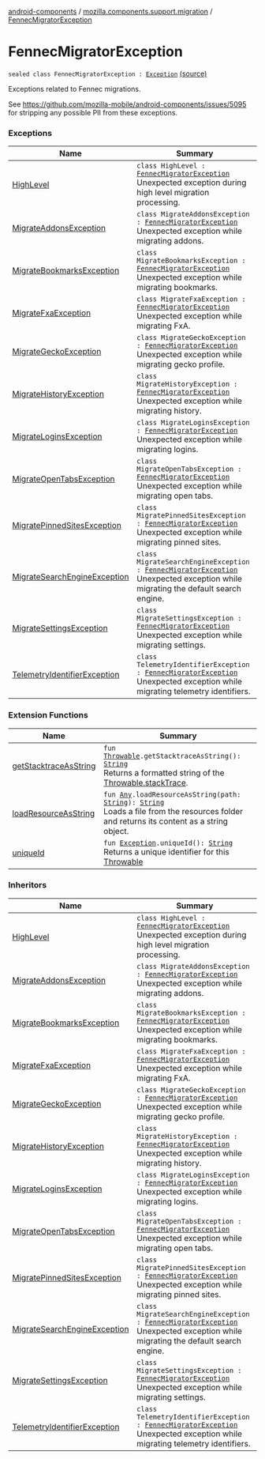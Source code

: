 [android-components](../../index.md) / [mozilla.components.support.migration](../index.md) / [FennecMigratorException](./index.md)

# FennecMigratorException

`sealed class FennecMigratorException : `[`Exception`](https://kotlinlang.org/api/latest/jvm/stdlib/kotlin/-exception/index.html) [(source)](https://github.com/mozilla-mobile/android-components/blob/master/components/support/migration/src/main/java/mozilla/components/support/migration/FennecMigrator.kt#L137)

Exceptions related to Fennec migrations.

See https://github.com/mozilla-mobile/android-components/issues/5095 for stripping any possible PII from these
exceptions.

### Exceptions

| Name | Summary |
|---|---|
| [HighLevel](-high-level/index.md) | `class HighLevel : `[`FennecMigratorException`](./index.md)<br>Unexpected exception during high level migration processing. |
| [MigrateAddonsException](-migrate-addons-exception/index.md) | `class MigrateAddonsException : `[`FennecMigratorException`](./index.md)<br>Unexpected exception while migrating addons. |
| [MigrateBookmarksException](-migrate-bookmarks-exception/index.md) | `class MigrateBookmarksException : `[`FennecMigratorException`](./index.md)<br>Unexpected exception while migrating bookmarks. |
| [MigrateFxaException](-migrate-fxa-exception/index.md) | `class MigrateFxaException : `[`FennecMigratorException`](./index.md)<br>Unexpected exception while migrating FxA. |
| [MigrateGeckoException](-migrate-gecko-exception/index.md) | `class MigrateGeckoException : `[`FennecMigratorException`](./index.md)<br>Unexpected exception while migrating gecko profile. |
| [MigrateHistoryException](-migrate-history-exception/index.md) | `class MigrateHistoryException : `[`FennecMigratorException`](./index.md)<br>Unexpected exception while migrating history. |
| [MigrateLoginsException](-migrate-logins-exception/index.md) | `class MigrateLoginsException : `[`FennecMigratorException`](./index.md)<br>Unexpected exception while migrating logins. |
| [MigrateOpenTabsException](-migrate-open-tabs-exception/index.md) | `class MigrateOpenTabsException : `[`FennecMigratorException`](./index.md)<br>Unexpected exception while migrating open tabs. |
| [MigratePinnedSitesException](-migrate-pinned-sites-exception/index.md) | `class MigratePinnedSitesException : `[`FennecMigratorException`](./index.md)<br>Unexpected exception while migrating pinned sites. |
| [MigrateSearchEngineException](-migrate-search-engine-exception/index.md) | `class MigrateSearchEngineException : `[`FennecMigratorException`](./index.md)<br>Unexpected exception while migrating the default search engine. |
| [MigrateSettingsException](-migrate-settings-exception/index.md) | `class MigrateSettingsException : `[`FennecMigratorException`](./index.md)<br>Unexpected exception while migrating settings. |
| [TelemetryIdentifierException](-telemetry-identifier-exception/index.md) | `class TelemetryIdentifierException : `[`FennecMigratorException`](./index.md)<br>Unexpected exception while migrating telemetry identifiers. |

### Extension Functions

| Name | Summary |
|---|---|
| [getStacktraceAsString](../../mozilla.components.support.base.ext/kotlin.-throwable/get-stacktrace-as-string.md) | `fun `[`Throwable`](https://kotlinlang.org/api/latest/jvm/stdlib/kotlin/-throwable/index.html)`.getStacktraceAsString(): `[`String`](https://kotlinlang.org/api/latest/jvm/stdlib/kotlin/-string/index.html)<br>Returns a formatted string of the [Throwable.stackTrace](https://kotlinlang.org/api/latest/jvm/stdlib/kotlin/stack-trace.html). |
| [loadResourceAsString](../../mozilla.components.support.test.file/kotlin.-any/load-resource-as-string.md) | `fun `[`Any`](https://kotlinlang.org/api/latest/jvm/stdlib/kotlin/-any/index.html)`.loadResourceAsString(path: `[`String`](https://kotlinlang.org/api/latest/jvm/stdlib/kotlin/-string/index.html)`): `[`String`](https://kotlinlang.org/api/latest/jvm/stdlib/kotlin/-string/index.html)<br>Loads a file from the resources folder and returns its content as a string object. |
| [uniqueId](../java.lang.-exception/unique-id.md) | `fun `[`Exception`](https://kotlinlang.org/api/latest/jvm/stdlib/kotlin/-exception/index.html)`.uniqueId(): `[`String`](https://kotlinlang.org/api/latest/jvm/stdlib/kotlin/-string/index.html)<br>Returns a unique identifier for this [Throwable](https://kotlinlang.org/api/latest/jvm/stdlib/kotlin/-throwable/index.html) |

### Inheritors

| Name | Summary |
|---|---|
| [HighLevel](-high-level/index.md) | `class HighLevel : `[`FennecMigratorException`](./index.md)<br>Unexpected exception during high level migration processing. |
| [MigrateAddonsException](-migrate-addons-exception/index.md) | `class MigrateAddonsException : `[`FennecMigratorException`](./index.md)<br>Unexpected exception while migrating addons. |
| [MigrateBookmarksException](-migrate-bookmarks-exception/index.md) | `class MigrateBookmarksException : `[`FennecMigratorException`](./index.md)<br>Unexpected exception while migrating bookmarks. |
| [MigrateFxaException](-migrate-fxa-exception/index.md) | `class MigrateFxaException : `[`FennecMigratorException`](./index.md)<br>Unexpected exception while migrating FxA. |
| [MigrateGeckoException](-migrate-gecko-exception/index.md) | `class MigrateGeckoException : `[`FennecMigratorException`](./index.md)<br>Unexpected exception while migrating gecko profile. |
| [MigrateHistoryException](-migrate-history-exception/index.md) | `class MigrateHistoryException : `[`FennecMigratorException`](./index.md)<br>Unexpected exception while migrating history. |
| [MigrateLoginsException](-migrate-logins-exception/index.md) | `class MigrateLoginsException : `[`FennecMigratorException`](./index.md)<br>Unexpected exception while migrating logins. |
| [MigrateOpenTabsException](-migrate-open-tabs-exception/index.md) | `class MigrateOpenTabsException : `[`FennecMigratorException`](./index.md)<br>Unexpected exception while migrating open tabs. |
| [MigratePinnedSitesException](-migrate-pinned-sites-exception/index.md) | `class MigratePinnedSitesException : `[`FennecMigratorException`](./index.md)<br>Unexpected exception while migrating pinned sites. |
| [MigrateSearchEngineException](-migrate-search-engine-exception/index.md) | `class MigrateSearchEngineException : `[`FennecMigratorException`](./index.md)<br>Unexpected exception while migrating the default search engine. |
| [MigrateSettingsException](-migrate-settings-exception/index.md) | `class MigrateSettingsException : `[`FennecMigratorException`](./index.md)<br>Unexpected exception while migrating settings. |
| [TelemetryIdentifierException](-telemetry-identifier-exception/index.md) | `class TelemetryIdentifierException : `[`FennecMigratorException`](./index.md)<br>Unexpected exception while migrating telemetry identifiers. |
